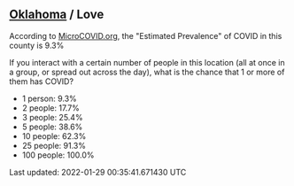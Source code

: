 
## [Oklahoma](/united-states/oklahoma) / Love

According to [MicroCOVID.org](http://microcovid.org),
the "Estimated Prevalence" of COVID in this county is 9.3%

If you interact with a certain number of people in this location
(all at once in a group, or spread out across the day), what is the chance that
1 or more of them has COVID?

- 1 person: 9.3%
- 2 people: 17.7%
- 3 people: 25.4%
- 5 people: 38.6%
- 10 people: 62.3%
- 25 people: 91.3%
- 100 people: 100.0%

Last updated: 2022-01-29 00:35:41.671430 UTC
